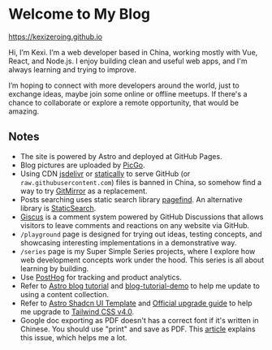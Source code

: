 # Welcome to My Blog
https://kexizeroing.github.io

Hi, I’m Kexi. I’m a web developer based in China, working mostly with Vue, React, and Node.js. I enjoy building clean and useful web apps, and I'm always learning and trying to improve.

I’m hoping to connect with more developers around the world, just to exchange ideas, maybe join some online or offline meetups. If there's a chance to collaborate or explore a remote opportunity, that would be amazing.

## Notes
- The site is powered by Astro and deployed at GitHub Pages.
- Blog pictures are uploaded by [PicGo](https://github.com/Molunerfinn/PicGo).
- Using CDN [jsdelivr](https://www.jsdelivr.com) or [statically](https://statically.io) to serve GitHub (or `raw.githubusercontent.com`) files is banned in China, so somehow find a way to try [GitMirror](https://gitmirror.com) as a replacement.
- Posts searching uses static search library [pagefind](https://pagefind.app). An alternative library is [StaticSearch](https://publican.dev/tools/staticsearch).
- [Giscus](https://giscus.app) is a comment system powered by GitHub Discussions that allows visitors to leave comments and reactions on any website via GitHub.
- `/playground` page is designed for trying out ideas, testing concepts, and showcasing interesting implementations in a demonstrative way.
- `/series` page is my Super Simple Series projects, where I explore how web development concepts work under the hood. This series is all about learning by building.
- Use [PostHog](https://posthog.com) for tracking and product analytics.
- Refer to [Astro blog tutorial](https://docs.astro.build/en/tutorial/6-islands/4) and [blog-tutorial-demo](https://github.com/withastro/blog-tutorial-demo/tree/content-collections) to help me update to using a content collection.
- Refer to [Astro Shadcn UI Template](https://github.com/AREA44/astro-shadcn-ui-template) and [Official upgrade guide](https://tailwindcss.com/docs/upgrade-guide) to help me upgrade to [Tailwind CSS v4.0](https://tailwindcss.com/blog/tailwindcss-v4).
- Google doc exporting as PDF doesn't has a correct font if it's written in Chinese. You should use "print" and save as PDF. This [article](https://truxton2blog.com/google-docs-export-pdf-ugly-chinese-character-solution) explains this issue, which helps me a lot.